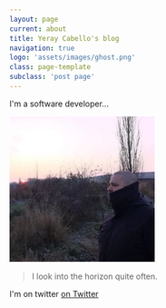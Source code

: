 ```yaml
---
layout: page
current: about
title: Yeray Cabello's blog
navigation: true
logo: 'assets/images/ghost.png'
class: page-template
subclass: 'post page'
---
```


I'm a software developer...

<img src="../assets/images/portrait.png" alt="My portrait pic" style="width:256px;height:256px">

> I look into the horizon quite often.

I'm on twitter [on Twitter](https://www.twitter.com/jycabello)
